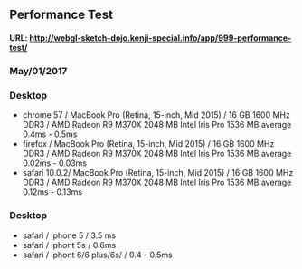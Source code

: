 ## Performance Test

#### URL: http://webgl-sketch-dojo.kenji-special.info/app/999-performance-test/

### May/01/2017

### Desktop

- chrome 57 / MacBook Pro (Retina, 15-inch, Mid 2015) / 16 GB 1600 MHz DDR3 / AMD Radeon R9 M370X 2048 MB Intel Iris Pro 1536 MB average 0.4ms - 0.5ms
- firefox / MacBook Pro (Retina, 15-inch, Mid 2015) / 16 GB 1600 MHz DDR3 / AMD Radeon R9 M370X 2048 MB Intel Iris Pro 1536 MB average 0.02ms - 0.03ms
- safari 10.0.2/ MacBook Pro (Retina, 15-inch, Mid 2015) / 16 GB 1600 MHz DDR3 / AMD Radeon R9 M370X 2048 MB Intel Iris Pro 1536 MB average 0.12ms - 0.13ms

### Desktop

- safari / iphone 5 / 3.5 ms
- safari / iphont 5s / 0.6ms
- safari / iphont 6/6 plus/6s/ / 0.4 - 0.5ms
